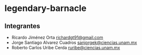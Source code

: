 # legendary-barnacle

## Integrantes 

- Ricardo Jiménez Orta richardgt91@gmail.com
- Jorge Santiago Alvarez Cuadros sanjorgek@ciencias.unam.mx
- Roberto Carlos Uribe Cerda ruribe@ciencias.unam.mx
